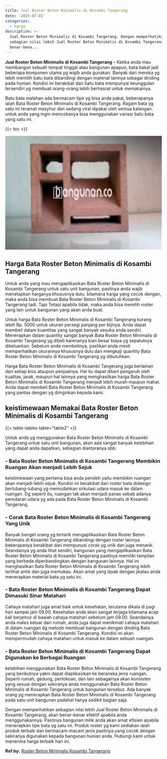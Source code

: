 ```yaml
---
title: Jual Roster Beton Minimalis di Kosambi Tangerang
date: '2025-07-01'
categories:
  - harga
description: >-
  Jual Roster Beton Minimalis di Kosambi Tangerang. Dengan memperhatikan
  sebagian nilai lebih Jual Roster Beton Minimalis di Kosambi Tangerang, akan
  benar-bena...
---
```


**Jual Roster Beton Minimalis di Kosambi Tangerang** – Ketika anda mau membangun sebuah tempat tinggal atau bangunan apapun, bata bakal jadi beberapa komponen utama yg wajib anda gunakan. Banyak dari mereka yg lebih memilih batu bata dibandingi dengan material lainnya sebagai dinding pada hunian. Kondisi ini berakibat dari batu bata mempunyai keunggulan tersendiri yg membuat orang-orang lebih berhasrat untuk memakainya.

Batu bata malahan ada bermacam tipe yg bisa anda pakai, beberapanya ialah Bata Roster Beton Minimalis di Kosambi Tangerang. Ragam bata yg satu ini teramat masyhur dan sedang viral dipakai oleh semua kalangan. untuk anda yang ingin mencobanya bisa menggunakan variasi batu bata yang satu ini.

{{< toc >}}

![Jual Roster Beton Minimalis di Kosambi Tangerang](/images/bata-roster-minimalis-04.png)

## Harga Bata Roster Beton Minimalis di Kosambi Tangerang

Untuk anda yang mau mengaplikasikan Bata Roster Beton Minimalis di Kosambi Tangerang untuk satu unit bangunan, pastinya anda wajib menetapkan harganya khususnya dulu. bilamana harga yang cocok dengan, maka anda bisa membuat Bata Roster Beton Minimalis di Kosambi Tangerang tadi. Tapi Tetapi apabila tidak, maka anda bisa memilih roster yang lain untuk bangunan yang akan anda buat.

Untuk harga Bata Roster Beton Minimalis di Kosambi Tangerang kurang lebih Rp. 5000 untuk ukuran persegi panjang per bijinya. Anda dapat membeli dalam kuantitas yang sangat banyak sesuka anda sendiri. Menerapkan dalam quantity sangat banyak Bata Roster Beton Minimalis di Kosambi Tangerang yg dibeli karenanya kian besar biaya yg sepatutnya dikeluarkan. Sebelum anda membelinya, pastikan anda mesti memperhatikan ukurannya khususnya dulu dan mengkaji quantity Bata Roster Beton Minimalis di Kosambi Tangerang yg dibutuhkan.

Harga Bata Roster Beton Minimalis di Kosambi Tangerang juga berlainan dari setiap kios ataupun penjualnya. Hal itu dapat diberi pengaruh oleh kualitas, jarak, maupun hal lainnya yang menghasilkan harga Bata Roster Beton Minimalis di Kosambi Tangerang menjadi lebih murah maupun mahal. Anda dapat membeli Bata Roster Beton Minimalis di Kosambi Tangerang yang pantas dengan yg diinginkan kepada kami.

## keistimewaan Memakai Bata Roster Beton Minimalis di Kosambi Tangerang

{{< table-tables table="table2" >}}

Untuk anda yg menggunakan Bata Roster Beton Minimalis di Kosambi Tangerang untuk satu unit bangunan, akan ada sangat banyak kelebihan yang dapat anda dapatkan, sebagian diantaranya sbb:

### \- Bata Roster Beton Minimalis di Kosambi Tangerang Membikin Ruangan Akan menjadi Lebih Sejuk

keistimewaan yang pertama bisa anda peroleh yaitu membikin ruangan akan menjadi lebih sejuk. Kondisi ini berakibat dari roster bata didesign berlubang-lubang yg memudahkan sirkulasi udara masuk ke dalam ruangan. Dg seperti itu, ruangan tak akan menjadi panas sebab adanya peredaran udara yg ada pada Bata Roster Beton Minimalis di Kosambi Tangerang.

### \- Corak Bata Roster Beton Minimalis di Kosambi Tangerang Yang Unik

Banyak banget orang yg tertarik mengaplikasikan Bata Roster Beton Minimalis di Kosambi Tangerang dibandingi dengan roster lainnya beberapanya berakibat dari mempunyai corak yg unik dan juga menarik. Seandainya yg anda lihat sendiri, bangunan yang mengaplikasikan Bata Roster Beton Minimalis di Kosambi Tangerang pastinya memiliki tampilan yang berbeda diperbandingkan dengan bangunan lainnya. Hal ini menghasilkan Bata Roster Beton Minimalis di Kosambi Tangerang lebih terlihat antik dan juga memukau. Akan amat yang layak dengan jikalau anda menerapkan material bata yg satu ini.

### \- Bata Roster Beton Minimalis di Kosambi Tangerang Dapat Dimasuki Sinar Matahari

Cahaya matahari juga amat baik untuk kesehatan, terutama dikala di pagi hari sampai jam 09.00. Kesehatan anda akan sangat terjaga bilamana acap kali berjemur di bawah cahaya matahari sebelum jam 09.00. Seandainya anda males keluar dari rumah, anda juga dapat menikmati cahaya matahari di dalam ruangan dg metode membuat bangunan dengan dinding Bata Roster Beton Minimalis di Kosambi Tangerang. Kondisi ini akan mempermudah cahaya matahari untuk masuk ke dalam sebuah ruangan.

### \- Bata Roster Beton Minimalis di Kosambi Tangerang Dapat Digunakan ke Berbagai Ruangan

kelebihan menggunakan Bata Roster Beton Minimalis di Kosambi Tangerang yang berikutnya yakni dapat diaplikasikan ke beraneka jenis ruangan. Seperti rumah, gedung, pertokoan, dan lain sebagainya akan konsisten yang sesuai dengan sekiranya anda menggunakan Bata Roster Beton Minimalis di Kosambi Tangerang untuk bangunan tersebut. Ada banyak orang yg menerapkan Bata Roster Beton Minimalis di Kosambi Tangerang pada satu unit bangunan padahal hanya sedikit bagian saja.

Dengan memperhatikan sebagian nilai lebih Jual Roster Beton Minimalis di Kosambi Tangerang, akan benar-benar efektif apabila anda menggunakannya. Pastinya bangunan milik anda akan amat efisien apabila menerapkan tipe bata yg satu ini. Produk roster yg kami sediakan ialah produk terbaik dan bermacam-macam jenis pastinya yang cocok dengan sekiranya digunakan kepada bangunan hunian anda. Hubungi kami untuk menerima harga terbaik hari ini.

**Ref by:** [Roster Beton Minimalis Kosambi Tangerang](https://id.wikipedia.org/wiki/Roster)
